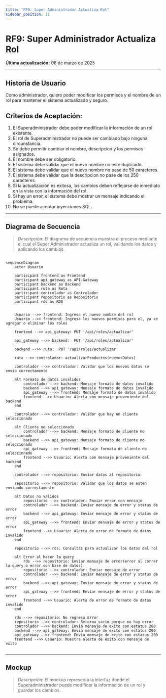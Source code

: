 ```yaml
---
title: "RF9: Super Administrador Actualiza Rol"
sidebar_position: 11
---
```


# RF9: Super Administrador Actualiza Rol

**Última actualización:** 06 de marzo de 2025

---

## Historia de Usuario

Como administrador, quiero poder modificar los permisos y el nombre de un rol para mantener el sistema actualizado y seguro.

## **Criterios de Aceptación:**

1. El Superadministrador debe poder modificar la información de un rol existente.
2. El rol de Superadministrador no puede ser cambiado bajo ninguna circunstancia.
3. Se debe permitir cambiar el nombre, descripcion y los permisos asignados.
4. El nombre debe ser obligatorio.
5. El sistema debe validar que el nuevo nombre no esté duplicado.
6. El sistema debe validar que el nuevo nombre no pase de 50 caracteres.
7. El sistema debe validar que la descripcion no pase de los 250 caracteres.
8. Si la actualización es exitosa, los cambios deben reflejarse de inmediato en la vista con la información del rol.
9. Si hay un error, el sistema debe mostrar un mensaje indicando el problema.
10. No se puede aceptar inyecciones SQL.

---

## **Diagrama de Secuencia**

> _Descripción_: El diagrama de secuencia muestra el proceso mediante el cual el Super Administrador actualiza un rol, validando los datos y aplicando los cambios.

```mermaid

sequenceDiagram
    actor Usuario
    
    participant frontend as Frontend
    participant api_gateway as API-Gateway
    participant backend as Backend
    participant ruta as Ruta
    participant controlador as Controlador
    participant repositorio as Repositorio
    participant rds as RDS
    
    
    Usuario -->> frontend: Ingresa el nuevo nombre del rol
    Usuario -->> frontend: Ingresa los nuevos permisos para el, ya se agregar o eliminar los roles
    
    frontend -->> api_gateway: PUT '/api/roles/actualizar'
    
    api_gateway -->> backend:  PUT '/api/roles/actualizar'
    
    backend -->> ruta:  PUT '/api/roles/actualizar'
    
    ruta -->> controlador: actualizarProductos(nuevosDatos)
    
    controlador -->> controlador: Validar que los nuevos datos se envio correctamente
    
    alt Formato de datos invalidos
        controlador -->> backend: Mensaje formato de datos invalido
        backend -->> api_gateway: Mensaje formato de datos invalido
        api_gateway -->> frontend: Mensaje formato de datos invalido
        frontend -->> Usuario: Alerta con mensaje proveniente del backend
    end
    
    controlador -->> controlador: Validar que hay un cliente seleccionado
    
    alt Cliente no seleccionado
        controlador -->> backend: Mensaje formato de cliente no seleccionado
        backend -->> api_gateway: Mensaje formato de cliente no seleccionado
        api_gateway -->> frontend: Mensaje formato de cliente no seleccionado
        frontend -->> Usuario: Alerta con mensaje proveniente del backend
    end
    
    controlador -->> repositorio: Enviar datos al repositorio
    
    repositorio -->> repositorio: Validar que los datos se esten enviando correctamente  

    alt Datos no validos
        repositorio -->> controlador: Enviar error con mensaje
        controlador -->> backend: Enviar mensaje de error y status de error
        backend -->> api_gateway: Enviar mensaje de error y status de error
        api_gateway -->> frontend: Enviar mensaje de error y status de error
        frontend -->> Usuario: Alerta de error de formato de datos invalido
    end
    
    repositorio -->> rds: Consultas para actualizar los datos del rol
    
    alt Error al hacer la query
        rds -->> repositorio: Enviar mensaje de error(error al correr la query o error con base de datos)
        repositorio -->> controlador: Enviar mensaje de error
        controlador -->> backend: Enviar mensaje de error y status de error
        backend -->> api_gateway: Enviar mensaje de error y status de error
        api_gateway -->> frontend: Enviar mensaje de error y status de error
        frontend -->> Usuario: Alerta de error de formato de datos invalido
    end
    
    rds -->> repositorio: No regresa Error
    repositorio -->> controlador: Retorna vacio porque no hay error
    controlador -->> backend: Envia mensaje de exito con estatus 200
    backend -->> api_gateway: Envia mensaje de exito con estatus 200
    api_gateway -->> frontend: Envia mensaje de exito con estatus 200
    frontend -->> Usuario: Muestra alerta de exito con mensaje de exito


```

---

## **Mockup**

> _Descripción_: El mockup representa la interfaz donde el Superadministrador puede modificar la información de un rol y guardar los cambios.
